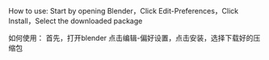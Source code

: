 How to use:
          Start by opening Blender，Click Edit-Preferences，Click Install，Select the downloaded package  
            
如何使用：
         首先，打开blender 点击编辑-偏好设置，点击安装，选择下载好的压缩包
